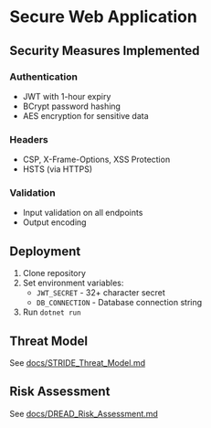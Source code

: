 ﻿# Secure Web Application

## Security Measures Implemented

### Authentication
- JWT with 1-hour expiry
- BCrypt password hashing
- AES encryption for sensitive data

### Headers
- CSP, X-Frame-Options, XSS Protection
- HSTS (via HTTPS)

### Validation
- Input validation on all endpoints
- Output encoding

## Deployment

1. Clone repository
2. Set environment variables:
   - `JWT_SECRET` - 32+ character secret
   - `DB_CONNECTION` - Database connection string
3. Run `dotnet run`

## Threat Model
See [docs/STRIDE_Threat_Model.md](docs/STRIDE_Threat_Model.md)

## Risk Assessment
See [docs/DREAD_Risk_Assessment.md](docs/DREAD_Risk_Assessment.md)